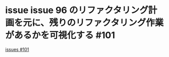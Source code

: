 # issue issue 96 のリファクタリング計画を元に、残りのリファクタリング作業があるかを可視化する #101
[issues #101](https://github.com/cat2151/cat-file-watcher/issues/101)


